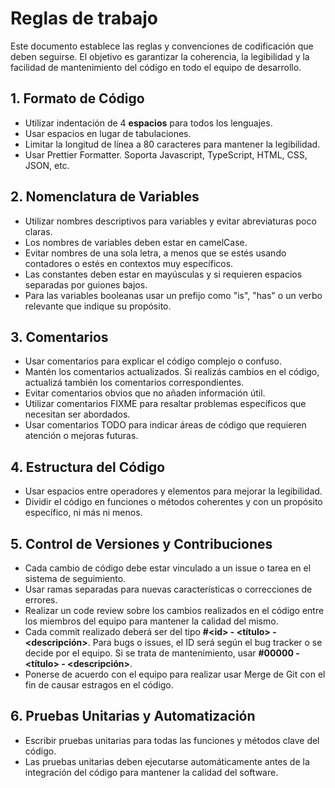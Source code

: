 # Reglas de trabajo

Este documento establece las reglas y convenciones de codificación que deben seguirse. El objetivo es garantizar la coherencia, la legibilidad y la facilidad de mantenimiento del código en todo el equipo de desarrollo.

## 1. Formato de Código

-   Utilizar indentación de 4 **espacios** para todos los lenguajes.
-   Usar espacios en lugar de tabulaciones.
-   Limitar la longitud de línea a 80 caracteres para mantener la legibilidad.
-   Usar Prettier Formatter. Soporta Javascript, TypeScript, HTML, CSS, JSON, etc.

## 2. Nomenclatura de Variables

-   Utilizar nombres descriptivos para variables y evitar abreviaturas poco claras.
-   Los nombres de variables deben estar en camelCase.
-   Evitar nombres de una sola letra, a menos que se estés usando contadores o estés en contextos muy específicos.
-   Las constantes deben estar en mayúsculas y si requieren espacios separadas por guiones bajos.
-   Para las variables booleanas usar un prefijo como "is", "has" o un verbo relevante que indique su propósito.

## 3. Comentarios

-   Usar comentarios para explicar el código complejo o confuso.
-   Mantén los comentarios actualizados. Si realizás cambios en el código, actualizá también los comentarios correspondientes.
-   Evitar comentarios obvios que no añaden información útil.
-   Utilizar comentarios FIXME para resaltar problemas específicos que necesitan ser abordados.
-   Usar comentarios TODO para indicar áreas de código que requieren atención o mejoras futuras.

## 4. Estructura del Código

-   Usar espacios entre operadores y elementos para mejorar la legibilidad.
-   Dividir el código en funciones o métodos coherentes y con un propósito específico, ni más ni menos.

## 5. Control de Versiones y Contribuciones

-   Cada cambio de código debe estar vinculado a un issue o tarea en el sistema de seguimiento.
-   Usar ramas separadas para nuevas características o correcciones de errores. 
-   Realizar un code review sobre los cambios realizados en el código entre los miembros del equipo para mantener la calidad del mismo.
-  Cada commit realizado deberá ser del tipo **#<id\> - <título> - <descripción>**. Para bugs o issues, el ID será según el bug tracker o se decide por el equipo. Si se trata de mantenimiento, usar **#00000 - <título> - <descripción>**.
-  Ponerse de acuerdo con el equipo para realizar usar Merge de Git con el fin de causar estragos en el código.

## 6. Pruebas Unitarias y Automatización

-   Escribir pruebas unitarias para todas las funciones y métodos clave del código.
-   Las pruebas unitarias deben ejecutarse automáticamente antes de la integración del código para mantener la calidad del software.
